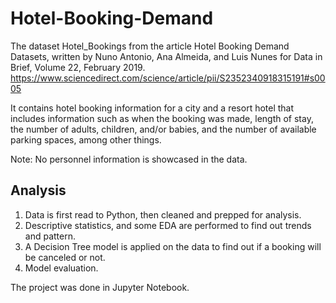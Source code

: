 # Hotel-Booking-Demand

The dataset Hotel_Bookings from the article Hotel Booking Demand Datasets, written by Nuno Antonio, Ana Almeida, and Luis Nunes for Data in Brief, Volume 22, February 2019. 
https://www.sciencedirect.com/science/article/pii/S2352340918315191#s0005

It contains hotel booking information for a city and a resort hotel that includes information such as when the booking was made, length of stay, the number of adults, children, and/or babies, and the number of available parking spaces, among other things.

Note: No personnel information is showcased in the data.

## Analysis

1. Data is first read to Python, then cleaned and prepped for analysis.
2. Descriptive statistics, and some EDA are performed to find out trends and pattern. 
3. A Decision Tree model is applied on the data to find out if a booking will be canceled or not. 
4. Model evaluation. 

The project was done in Jupyter Notebook.
